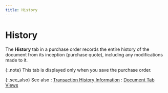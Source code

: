 ```yaml
---
title: History
---
```


# History


The **History** tab in a purchase  order records the entire history of the document from its inception (purchase  quote), including any modifications made to it.


{:.note}
This tab is displayed only when you save the  purchase order.


{:.see_also}
See also
: [Transaction  History Information]({{site.pp_baseurl}}/purc-proc/doc-profile/contents/tabs/trans-history-info/transaction_history_information_doc_tab_views_purch_doc_content.html)
: [Document  Tab Views]({{site.pp_baseurl}}/misc/document_tab_views_po_step_by_step.html)
